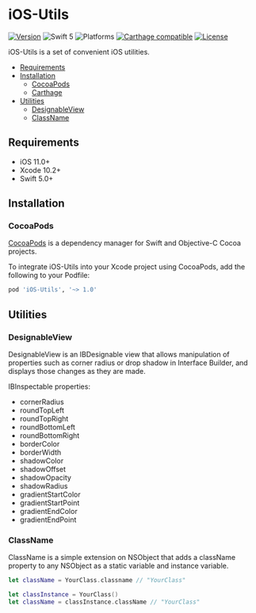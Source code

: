 # iOS-Utils

[![Version](https://img.shields.io/cocoapods/v/iOS-Utils.svg?style=flat)](#installation) ![Swift 5](https://img.shields.io/badge/Swift-5.0-orange.svg)
![Platforms](https://img.shields.io/cocoapods/p/iOS-Utils.svg?style=flat)
[![Carthage compatible](https://img.shields.io/badge/Carthage-compatible-4BC51D.svg?style=flat)](https://github.com/Carthage/Carthage)
[![License](https://img.shields.io/cocoapods/l/iOS-Utils.svg?style=flat)](http://doge.mit-license.org)

iOS-Utils is a set of convenient iOS utilities.

- [Requirements](#requirements)
- [Installation](#installation)
  - [CocoaPods](#cocoapods)
  - [Carthage](#carthage)
- [Utilities](#utilities)
  - [DesignableView](#designableview)
  - [ClassName](#classname)

## Requirements

- iOS 11.0+
- Xcode 10.2+
- Swift 5.0+

## Installation

### CocoaPods

[CocoaPods](https://cocoapods.org/) is a dependency manager for Swift and Objective-C Cocoa projects.

To integrate iOS-Utils into your Xcode project using CocoaPods, add the following to your Podfile:

```ruby
pod 'iOS-Utils', '~> 1.0'
```

## Utilities

### DesignableView

DesignableView is an IBDesignable view that allows manipulation of properties such as corner radius or drop shadow in Interface Builder, and displays those changes as they are made.

IBInspectable properties:

- cornerRadius
- roundTopLeft
- roundTopRight
- roundBottomLeft
- roundBottomRight
- borderColor
- borderWidth
- shadowColor
- shadowOffset
- shadowOpacity
- shadowRadius
- gradientStartColor
- gradientStartPoint
- gradientEndColor
- gradientEndPoint

### ClassName

ClassName is a simple extension on NSObject that adds a className property to any NSObject as a static variable and instance variable.

```swift
let className = YourClass.classname // "YourClass"
```

```swift
let classInstance = YourClass()
let className = classInstance.className // "YourClass"
```
